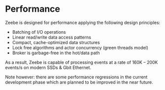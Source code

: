 # Performance

Zeebe is designed for performance applying the following design principles:

* Batching of I/O operations
* Linear read/write data access patterns
* Compact, cache-optimized data structures
* Lock free algorithms and actor concurrency (green threads model)
* Broker is garbage-free in the hot/data path

As a result, Zeebe is capable of processing events at a rate of 160K – 200K events/s on modern SSDs & Gbit Ethernet.

Note however: there are some performance regressions in the current development phase which are planned to be improved in the near future.
